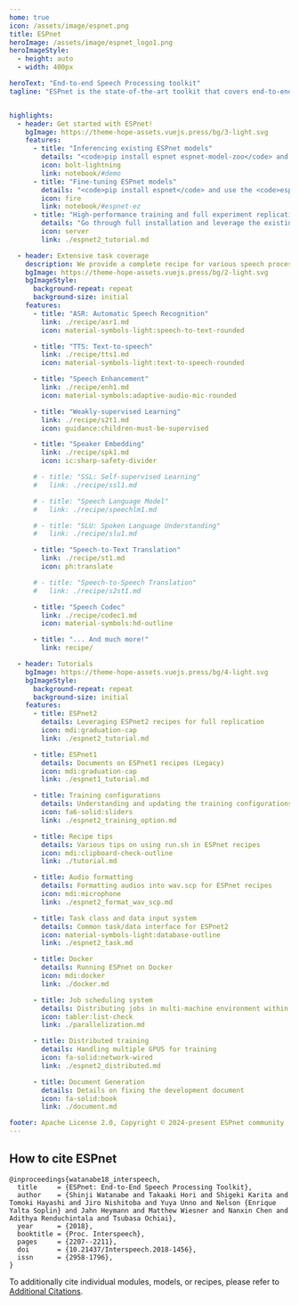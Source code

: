 ```yaml
---
home: true
icon: /assets/image/espnet.png
title: ESPnet
heroImage: /assets/image/espnet_logo1.png
heroImageStyle:
  - height: auto
  - width: 400px

heroText: "End-to-end Speech Processing toolkit"
tagline: "ESPnet is the state-of-the-art toolkit that covers end-to-end speech recognition, text-to-speech, speech translation, speech enhancement, speaker diarization, spoken language understanding, and much more!"


highlights:
  - header: Get started with ESPnet!
    bgImage: https://theme-hope-assets.vuejs.press/bg/3-light.svg
    features:
      - title: "Inferencing existing ESPnet models"
        details: "<code>pip install espnet espnet-model-zoo</code> and use it straight away."
        icon: bolt-lightning
        link: notebook/#demo
      - title: "Fine-tuning ESPnet models"
        details: "<code>pip install espnet</code> and use the <code>espnetez</code> module."
        icon: fire
        link: notebook/#espnet-ez
      - title: "High-performance training and full experiment replication"
        details: "Go through full installation and leverage the existing recipes."
        icon: server
        link: ./espnet2_tutorial.md

  - header: Extensive task coverage
    description: We provide a complete recipe for various speech processing tasks.
    bgImage: https://theme-hope-assets.vuejs.press/bg/2-light.svg
    bgImageStyle:
      background-repeat: repeat
      background-size: initial
    features:
      - title: "ASR: Automatic Speech Recognition"
        link: ./recipe/asr1.md
        icon: material-symbols-light:speech-to-text-rounded

      - title: "TTS: Text-to-speech"
        link: ./recipe/tts1.md
        icon: material-symbols-light:text-to-speech-rounded

      - title: "Speech Enhancement"
        link: ./recipe/enh1.md
        icon: material-symbols:adaptive-audio-mic-rounded

      - title: "Weakly-supervised Learning"
        link: ./recipe/s2t1.md
        icon: guidance:children-must-be-supervised

      - title: "Speaker Embedding"
        link: ./recipe/spk1.md
        icon: ic:sharp-safety-divider

      # - title: "SSL: Self-supervised Learning"
      #   link: ./recipe/ssl1.md

      # - title: "Speech Language Model"
      #   link: ./recipe/speechlm1.md

      # - title: "SLU: Spoken Language Understanding"
      #   link: ./recipe/slu1.md

      - title: "Speech-to-Text Translation"
        link: ./recipe/st1.md
        icon: ph:translate

      # - title: "Speech-to-Speech Translation"
      #   link: ./recipe/s2st1.md

      - title: "Speech Codec"
        link: ./recipe/codec1.md
        icon: material-symbols:hd-outline

      - title: "... And much more!"
        link: recipe/

  - header: Tutorials
    bgImage: https://theme-hope-assets.vuejs.press/bg/4-light.svg
    bgImageStyle:
      background-repeat: repeat
      background-size: initial
    features:
      - title: ESPnet2
        details: Leveraging ESPnet2 recipes for full replication
        icon: mdi:graduation-cap
        link: ./espnet2_tutorial.md

      - title: ESPnet1
        details: Documents on ESPnet1 recipes (Legacy)
        icon: mdi:graduation-cap
        link: ./espnet1_tutorial.md

      - title: Training configurations
        details: Understanding and updating the training configurations
        icon: fa6-solid:sliders
        link: ./espnet2_training_option.md

      - title: Recipe tips
        details: Various tips on using run.sh in ESPnet recipes
        icon: mdi:clipboard-check-outline
        link: ./tutorial.md

      - title: Audio formatting
        details: Formatting audios into wav.scp for ESPnet recipes
        icon: mdi:microphone
        link: ./espnet2_format_wav_scp.md

      - title: Task class and data input system
        details: Common task/data interface for ESPnet2
        icon: material-symbols-light:database-outline
        link: ./espnet2_task.md

      - title: Docker
        details: Running ESPnet on Docker
        icon: mdi:docker
        link: ./docker.md

      - title: Job scheduling system
        details: Distributing jobs in multi-machine environment within recipes
        icon: tabler:list-check
        link: ./parallelization.md

      - title: Distributed training
        details: Handling multiple GPUS for training
        icon: fa-solid:network-wired
        link: ./espnet2_distributed.md

      - title: Document Generation
        details: Details on fixing the development document
        icon: fa-solid:book
        link: ./document.md

footer: Apache License 2.0, Copyright © 2024-present ESPnet community
---
```


## How to cite ESPnet
```
@inproceedings{watanabe18_interspeech,
  title     = {ESPnet: End-to-End Speech Processing Toolkit},
  author    = {Shinji Watanabe and Takaaki Hori and Shigeki Karita and Tomoki Hayashi and Jiro Nishitoba and Yuya Unno and Nelson {Enrique Yalta Soplin} and Jahn Heymann and Matthew Wiesner and Nanxin Chen and Adithya Renduchintala and Tsubasa Ochiai},
  year      = {2018},
  booktitle = {Proc. Interspeech},
  pages     = {2207--2211},
  doi       = {10.21437/Interspeech.2018-1456},
  issn      = {2958-1796},
}
```
To additionally cite individual modules, models, or recipes, please refer to [Additional Citations](./citations.md).
